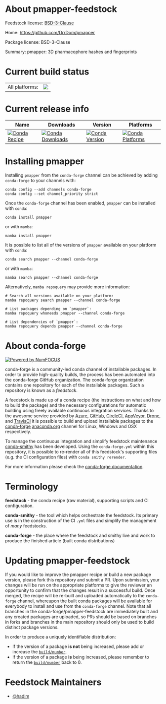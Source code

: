 About pmapper-feedstock
=======================

Feedstock license: [BSD-3-Clause](https://github.com/conda-forge/pmapper-feedstock/blob/main/LICENSE.txt)

Home: https://github.com/DrrDom/pmapper

Package license: BSD-3-Clause

Summary: pmapper: 3D pharmacophore hashes and fingerprints

Current build status
====================


<table><tr><td>All platforms:</td>
    <td>
      <a href="https://dev.azure.com/conda-forge/feedstock-builds/_build/latest?definitionId=12065&branchName=main">
        <img src="https://dev.azure.com/conda-forge/feedstock-builds/_apis/build/status/pmapper-feedstock?branchName=main">
      </a>
    </td>
  </tr>
</table>

Current release info
====================

| Name | Downloads | Version | Platforms |
| --- | --- | --- | --- |
| [![Conda Recipe](https://img.shields.io/badge/recipe-pmapper-green.svg)](https://anaconda.org/conda-forge/pmapper) | [![Conda Downloads](https://img.shields.io/conda/dn/conda-forge/pmapper.svg)](https://anaconda.org/conda-forge/pmapper) | [![Conda Version](https://img.shields.io/conda/vn/conda-forge/pmapper.svg)](https://anaconda.org/conda-forge/pmapper) | [![Conda Platforms](https://img.shields.io/conda/pn/conda-forge/pmapper.svg)](https://anaconda.org/conda-forge/pmapper) |

Installing pmapper
==================

Installing `pmapper` from the `conda-forge` channel can be achieved by adding `conda-forge` to your channels with:

```
conda config --add channels conda-forge
conda config --set channel_priority strict
```

Once the `conda-forge` channel has been enabled, `pmapper` can be installed with `conda`:

```
conda install pmapper
```

or with `mamba`:

```
mamba install pmapper
```

It is possible to list all of the versions of `pmapper` available on your platform with `conda`:

```
conda search pmapper --channel conda-forge
```

or with `mamba`:

```
mamba search pmapper --channel conda-forge
```

Alternatively, `mamba repoquery` may provide more information:

```
# Search all versions available on your platform:
mamba repoquery search pmapper --channel conda-forge

# List packages depending on `pmapper`:
mamba repoquery whoneeds pmapper --channel conda-forge

# List dependencies of `pmapper`:
mamba repoquery depends pmapper --channel conda-forge
```


About conda-forge
=================

[![Powered by
NumFOCUS](https://img.shields.io/badge/powered%20by-NumFOCUS-orange.svg?style=flat&colorA=E1523D&colorB=007D8A)](https://numfocus.org)

conda-forge is a community-led conda channel of installable packages.
In order to provide high-quality builds, the process has been automated into the
conda-forge GitHub organization. The conda-forge organization contains one repository
for each of the installable packages. Such a repository is known as a *feedstock*.

A feedstock is made up of a conda recipe (the instructions on what and how to build
the package) and the necessary configurations for automatic building using freely
available continuous integration services. Thanks to the awesome service provided by
[Azure](https://azure.microsoft.com/en-us/services/devops/), [GitHub](https://github.com/),
[CircleCI](https://circleci.com/), [AppVeyor](https://www.appveyor.com/),
[Drone](https://cloud.drone.io/welcome), and [TravisCI](https://travis-ci.com/)
it is possible to build and upload installable packages to the
[conda-forge](https://anaconda.org/conda-forge) [anaconda.org](https://anaconda.org/)
channel for Linux, Windows and OSX respectively.

To manage the continuous integration and simplify feedstock maintenance
[conda-smithy](https://github.com/conda-forge/conda-smithy) has been developed.
Using the ``conda-forge.yml`` within this repository, it is possible to re-render all of
this feedstock's supporting files (e.g. the CI configuration files) with ``conda smithy rerender``.

For more information please check the [conda-forge documentation](https://conda-forge.org/docs/).

Terminology
===========

**feedstock** - the conda recipe (raw material), supporting scripts and CI configuration.

**conda-smithy** - the tool which helps orchestrate the feedstock.
                   Its primary use is in the construction of the CI ``.yml`` files
                   and simplify the management of *many* feedstocks.

**conda-forge** - the place where the feedstock and smithy live and work to
                  produce the finished article (built conda distributions)


Updating pmapper-feedstock
==========================

If you would like to improve the pmapper recipe or build a new
package version, please fork this repository and submit a PR. Upon submission,
your changes will be run on the appropriate platforms to give the reviewer an
opportunity to confirm that the changes result in a successful build. Once
merged, the recipe will be re-built and uploaded automatically to the
`conda-forge` channel, whereupon the built conda packages will be available for
everybody to install and use from the `conda-forge` channel.
Note that all branches in the conda-forge/pmapper-feedstock are
immediately built and any created packages are uploaded, so PRs should be based
on branches in forks and branches in the main repository should only be used to
build distinct package versions.

In order to produce a uniquely identifiable distribution:
 * If the version of a package **is not** being increased, please add or increase
   the [``build/number``](https://docs.conda.io/projects/conda-build/en/latest/resources/define-metadata.html#build-number-and-string).
 * If the version of a package **is** being increased, please remember to return
   the [``build/number``](https://docs.conda.io/projects/conda-build/en/latest/resources/define-metadata.html#build-number-and-string)
   back to 0.

Feedstock Maintainers
=====================

* [@hadim](https://github.com/hadim/)

